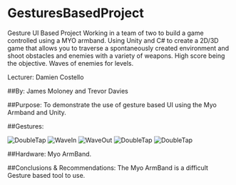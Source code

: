 # GesturesBasedProject
Gesture UI Based Project
Working in a team of two to build a game controlled using a MYO armband. Using Unity and C# to create a 2D/3D game that allows you to traverse a spontaneously created environment and shoot obstacles and enemies with a variety of weapons.
High score being the objective.
Waves of enemies for levels.

Lecturer: Damien Costello

##By: James Moloney and Trevor Davies

##Purpose:
To demonstrate the use of gesture based UI using the Myo Armband and Unity.

##Gestures:

![DoubleTap](https://github.com/TrevorDavies/GesturesBasedProject/gitImages/DoubleTap.png)
![WaveIn](https://github.com/TrevorDavies/GesturesBasedProject/gitImages/WaveIn.png)
![WaveOut](https://github.com/TrevorDavies/GesturesBasedProject/gitImages/WaveOut.png)
![DoubleTap](https://github.com/TrevorDavies/GesturesBasedProject/gitImages/DoubleTap.png)
![DoubleTap](https://github.com/TrevorDavies/GesturesBasedProject/gitImages/DoubleTap.png)

##Hardware:
Myo ArmBand.

##Conclusions & Recommendations:
The Myo ArmBand is a difficult Gesture based tool to use.
